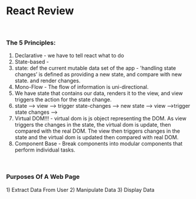 <h1>React Review </h1>
</br>
<h3>The 5 Principles: </h3>
<ol>
<li>Declarative - we have to tell react what to do</li>
<li>State-based - 
    <li>state: def the current mutable data set of the app
        - 'handling state changes’ is defined as providing a new state, and compare with new state. and render changes.</li></li>
<li>Mono-Flow -  The flow of information is uni-directional. 
    <li> We have state that contains our data, renders it to the view, and view triggers the action for the state change.</li>
        <li>state —> view —> trigger state-changes —> new state —> view —>trigger state changes —></li></li>
<li>Virtual DOM!!! - virtual dom is js object representing the DOM.  As view triggers the changes in the state, the virtual dom is update, then compared with the real DOM. The view then triggers changes in the state and the virtual dom is updated then compared with real DOM.</li>
<li>Component Base - Break components into modular components that perform individual tasks. </li>
</ol>
</br>
<h3>Purposes Of A Web Page</h3>
1) Extract Data From User
2) Manipulate Data
3) Display Data
